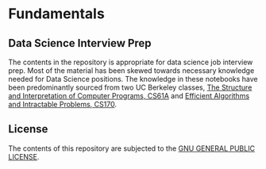 # Fundamentals
## Data Science Interview Prep
  
The contents in the repository is appropriate for data science job interview prep. Most of the material has been skewed towards necessary knowledge needed for Data Science positions. The knowledge in these notebooks have been predominantly sourced from two UC Berkeley classes, [The Structure and Interpretation of Computer Programs, CS61A](http://cs61a.org/) and [Efficient Algorithms and Intractable Problems, CS170](https://inst.eecs.berkeley.edu/~cs170/fa16/).



## License

The contents of this repository are subjected to the [GNU GENERAL PUBLIC LICENSE](License.md).

